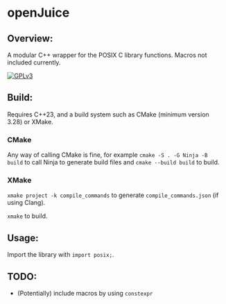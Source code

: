 # openJuice

## Overview:
A modular C++ wrapper for the POSIX C library functions. Macros not included currently.

[![GPLv3](https://img.shields.io/badge/license-GPLv3-green)](#)

## Build:
Requires C++23, and a build system such as CMake (minimum version 3.28) or XMake. 

### CMake
Any way of calling CMake is fine, for example `cmake -S . -G Ninja -B build` to call Ninja to generate build files and `cmake --build build` to build.

### XMake
`xmake project -k compile_commands` to generate `compile_commands.json` (if using Clang).

`xmake` to build.

## Usage:
Import the library with `import posix;`.

## TODO:
* (Potentially) include macros by using `constexpr`
